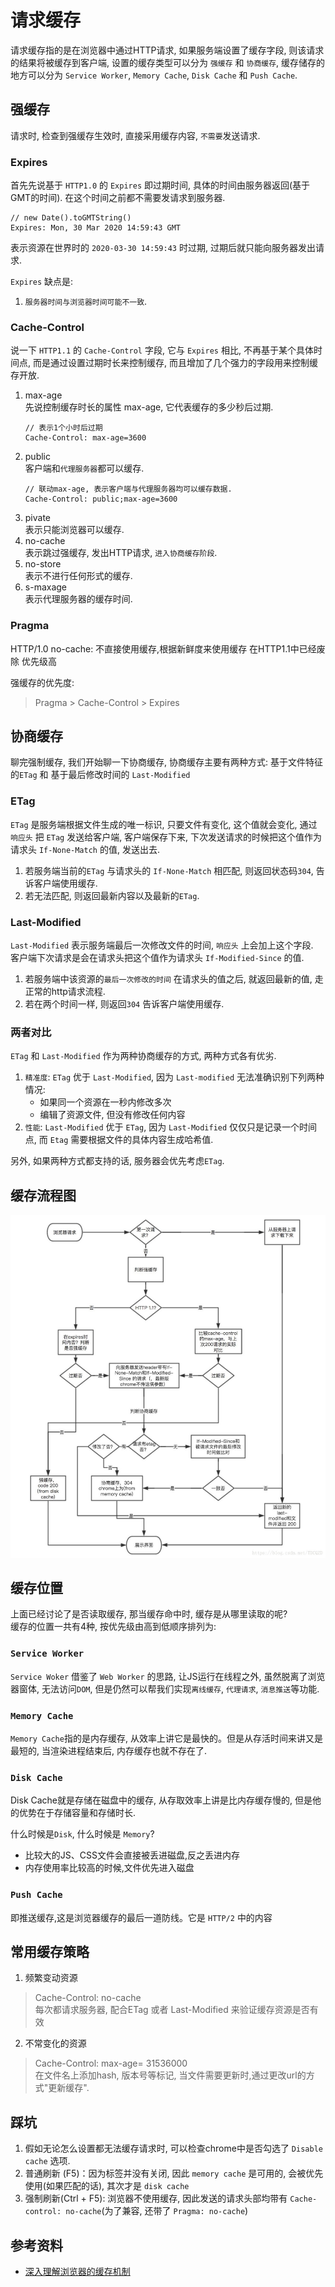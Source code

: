 # 请求缓存
请求缓存指的是在浏览器中通过HTTP请求, 如果服务端设置了缓存字段, 则该请求的结果将被缓存到客户端, 设置的缓存类型可以分为 `强缓存` 和 `协商缓存`, 缓存储存的地方可以分为 `Service Worker`, `Memory Cache`, `Disk Cache` 和 `Push Cache`.

## 强缓存
请求时, 检查到强缓存生效时, 直接采用缓存内容, `不需要`发送请求.  

### Expires
首先先说基于 `HTTP1.0` 的 `Expires` 即过期时间, 具体的时间由服务器返回(基于GMT的时间).  在这个时间之前都不需要发请求到服务器.
```
// new Date().toGMTString()
Expires: Mon, 30 Mar 2020 14:59:43 GMT
```
表示资源在世界时的 `2020-03-30 14:59:43` 时过期,  过期后就只能向服务器发出请求.

`Expires` 缺点是: 
1.  `服务器时间与浏览器时间可能不一致`.


### Cache-Control
说一下 `HTTP1.1` 的 `Cache-Control` 字段, 它与 `Expires` 相比, 不再基于某个具体时间点, 而是通过设置过期时长来控制缓存, 而且增加了几个强力的字段用来控制缓存开放.

1. max-age  
    先说控制缓存时长的属性 max-age, 它代表缓存的多少秒后过期.  
    ```
    // 表示1个小时后过期
    Cache-Control: max-age=3600
    ```
2. public  
    客户端和`代理服务器`都可以缓存.
    ```
    // 联动max-age, 表示客户端与代理服务器均可以缓存数据.
    Cache-Control: public;max-age=3600
    ```
3. pivate  
    表示只能浏览器可以缓存.
4. no-cache  
    表示跳过强缓存, 发出HTTP请求, `进入协商缓存阶段`.
5. no-store  
    表示不进行任何形式的缓存.
6. s-maxage  
    表示代理服务器的缓存时间.


### Pragma

HTTP/1.0
no-cache: 不直接使用缓存,根据新鲜度来使用缓存 在HTTP1.1中已经废除
优先级高

强缓存的优先度:  
> Pragma > Cache-Control > Expires

## 协商缓存
聊完强制缓存, 我们开始聊一下协商缓存, 协商缓存主要有两种方式: 基于文件特征的`ETag` 和 基于最后修改时间的 `Last-Modified`

### ETag
`ETag` 是服务端根据文件生成的唯一标识, 只要文件有变化, 这个值就会变化, 通过 `响应头` 把 `ETag` 发送给客户端, 客户端保存下来, 下次发送请求的时候把这个值作为请求头 `If-None-Match` 的值, 发送出去.  
1. 若服务端当前的`ETag` 与请求头的 `If-None-Match` 相匹配, 则返回状态码`304`, 告诉客户端使用缓存.
2. 若无法匹配, 则返回最新内容以及最新的`ETag`.

### Last-Modified
`Last-Modified` 表示服务端最后一次修改文件的时间, `响应头` 上会加上这个字段.  
客户端下次请求是会在请求头把这个值作为请求头 `If-Modified-Since` 的值.  
1. 若服务端中该资源的`最后一次修改的时间` 在请求头的值之后, 就返回最新的值, 走正常的http请求流程.
2. 若在两个时间一样, 则返回`304` 告诉客户端使用缓存.  


### 两者对比
`ETag` 和 `Last-Modified` 作为两种协商缓存的方式, 两种方式各有优劣.  

1. `精准度`: `ETag` 优于 `Last-Modified`, 因为 `Last-modified` 无法准确识别下列两种情况:  
    - 如果同一个资源在一秒内修改多次
    - 编辑了资源文件, 但没有修改任何内容  
2. `性能`: `Last-Modified` 优于 `ETag`, 因为 `Last-Modified` 仅仅只是记录一个时间点, 而 `Etag` 需要根据文件的具体内容生成哈希值.


另外, 如果两种方式都支持的话, 服务器会优先考虑`ETag`.

## 缓存流程图

![流程图](../../pic/browser_cache.jpg)



## 缓存位置
上面已经讨论了是否读取缓存, 那当缓存命中时, 缓存是从哪里读取的呢?   
缓存的位置一共有4种, 按优先级由高到低顺序排列为:  
### `Service Worker`  
`Service Woker` 借鉴了 `Web Worker` 的思路, 让JS运行在线程之外, 虽然脱离了浏览器窗体, 无法访问`DOM`, 但是仍然可以帮我们实现`离线缓存`, `代理请求`, `消息推送`等功能.
### `Memory Cache`
`Memory Cache`指的是内存缓存, 从效率上讲它是最快的。但是从存活时间来讲又是最短的, 当渲染进程结束后, 内存缓存也就不存在了.
### `Disk Cache`
Disk Cache就是存储在磁盘中的缓存, 从存取效率上讲是比内存缓存慢的, 但是他的优势在于存储容量和存储时长.  

什么时候是`Disk`, 什么时候是 `Memory`?
- 比较大的JS、CSS文件会直接被丢进磁盘,反之丢进内存
- 内存使用率比较高的时候,文件优先进入磁盘
### `Push Cache`
即推送缓存,这是浏览器缓存的最后一道防线。它是 `HTTP/2` 中的内容



## 常用缓存策略
1. 频繁变动资源
> Cache-Control: no-cache  
每次都请求服务器, 配合ETag 或者 Last-Modified 来验证缓存资源是否有效

2. 不常变化的资源
> Cache-Control: max-age= 31536000  
在文件名上添加hash, 版本号等标记, 当文件需要更新时,通过更改url的方式"更新缓存".


## 踩坑
1. 假如无论怎么设置都无法缓存请求时, 可以检查chrome中是否勾选了 `Disable cache` 选项.
2. 普通刷新 (F5)：因为标签并没有关闭, 因此 `memory cache` 是可用的, 会被优先使用(如果匹配的话), 其次才是 `disk cache`
3. 强制刷新(Ctrl + F5):  浏览器不使用缓存, 因此发送的请求头部均带有 `Cache-control: no-cache`(为了兼容, 还带了 `Pragma: no-cache`)


## 参考资料
- [深入理解浏览器的缓存机制](https://www.jianshu.com/p/54cc04190252)